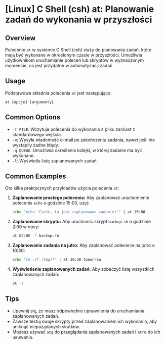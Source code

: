 # [Linux] C Shell (csh) at: Planowanie zadań do wykonania w przyszłości

## Overview
Polecenie `at` w systemie C Shell (csh) służy do planowania zadań, które mają być wykonane w określonym czasie w przyszłości. Umożliwia użytkownikom uruchamianie poleceń lub skryptów w wyznaczonym momencie, co jest przydatne w automatyzacji zadań.

## Usage
Podstawowa składnia polecenia `at` jest następująca:

```
at [opcje] [argumenty]
```

## Common Options
- `-f FILE`: Wczytuje polecenia do wykonania z pliku zamiast z standardowego wejścia.
- `-m`: Wysyła wiadomość e-mail po zakończeniu zadania, nawet jeśli nie wystąpiły żadne błędy.
- `-q QUEUE`: Umożliwia określenie kolejki, w której zadanie ma być wykonane.
- `-l`: Wyświetla listę zaplanowanych zadań.

## Common Examples
Oto kilka praktycznych przykładów użycia polecenia `at`:

1. **Zaplanowanie prostego polecenia:**
   Aby zaplanować uruchomienie polecenia `echo` o godzinie 15:00, użyj:
   ```bash
   echo "echo 'Cześć, to jest zaplanowane zadanie!'" | at 15:00
   ```

2. **Zaplanowanie skryptu:**
   Aby uruchomić skrypt `backup.sh` o godzinie 2:00 w nocy:
   ```bash
   at 02:00 -f backup.sh
   ```

3. **Zaplanowanie zadania na jutro:**
   Aby zaplanować polecenie na jutro o 10:30:
   ```bash
   echo "rm -rf /tmp/*" | at 10:30 tomorrow
   ```

4. **Wyświetlenie zaplanowanych zadań:**
   Aby zobaczyć listę wszystkich zaplanowanych zadań:
   ```bash
   at -l
   ```

## Tips
- Upewnij się, że masz odpowiednie uprawnienia do uruchamiania zaplanowanych zadań.
- Zawsze testuj swoje skrypty przed zaplanowaniem ich wykonania, aby uniknąć niepożądanych skutków.
- Możesz używać `atq` do przeglądania zaplanowanych zadań i `atrm` do ich usuwania.